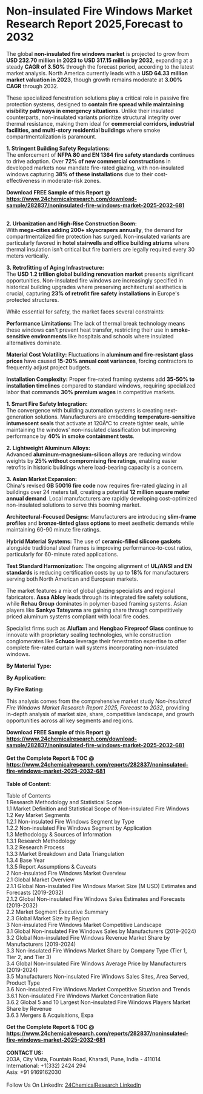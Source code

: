 <h1>Non-insulated Fire Windows Market Research Report 2025,Forecast to 2032</h1><p>The global <strong>non-insulated fire windows market</strong> is projected to grow from <strong>USD 232.70 million in 2023 to USD 317.15 million by 2032</strong>, expanding at a steady <strong>CAGR of 3.50%</strong> through the forecast period, according to the latest market analysis. North America currently leads with a <strong>USD 64.33 million market valuation in 2023</strong>, though growth remains moderate at <strong>3.00% CAGR</strong> through 2032.</p><p>These specialized fenestration solutions play a critical role in passive fire protection systems, designed to <strong>contain fire spread while maintaining visibility pathways in emergency situations</strong>. Unlike their insulated counterparts, non-insulated variants prioritize structural integrity over thermal resistance, making them ideal for <strong>commercial corridors, industrial facilities, and multi-story residential buildings</strong> where smoke compartmentalization is paramount.</p><p><strong>1. Stringent Building Safety Regulations:</strong><br>
The enforcement of <strong>NFPA 80 and EN 1364 fire safety standards</strong> continues to drive adoption. Over <strong>72% of new commercial constructions</strong> in developed markets now mandate fire-rated glazing, with non-insulated windows capturing <strong>38% of these installations</strong> due to their cost-effectiveness in moderate-risk zones.</p><div><b>Download FREE Sample of this Report @ 
            <a href="https://www.24chemicalresearch.com/download-sample/282837/noninsulated-fire-windows-market-2025-2032-681">
            https://www.24chemicalresearch.com/download-sample/282837/noninsulated-fire-windows-market-2025-2032-681</a></b></div><br><p><strong>2. Urbanization and High-Rise Construction Boom:</strong><br>
With <strong>mega-cities adding 200+ skyscrapers annually</strong>, the demand for compartmentalized fire protection has surged. Non-insulated variants are particularly favored in <strong>hotel stairwells and office building atriums</strong> where thermal insulation isn't critical but fire barriers are legally required every 30 meters vertically.</p><p><strong>3. Retrofitting of Aging Infrastructure:</strong><br>
The <strong>USD 1.2 trillion global building renovation market</strong> presents significant opportunities. Non-insulated fire windows are increasingly specified in historical building upgrades where preserving architectural aesthetics is crucial, capturing <strong>23% of retrofit fire safety installations</strong> in Europe's protected structures.</p><p>While essential for safety, the market faces several constraints:</p><p><strong>Performance Limitations:</strong> The lack of thermal break technology means these windows can't prevent heat transfer, restricting their use in <strong>smoke-sensitive environments</strong> like hospitals and schools where insulated alternatives dominate.</p><p><strong>Material Cost Volatility:</strong> Fluctuations in <strong>aluminum and fire-resistant glass prices</strong> have caused <strong>15-20% annual cost variances</strong>, forcing contractors to frequently adjust project budgets.</p><p><strong>Installation Complexity:</strong> Proper fire-rated framing systems add <strong>35-50% to installation timelines</strong> compared to standard windows, requiring specialized labor that commands <strong>30% premium wages</strong> in competitive markets.</p><p><strong>1. Smart Fire Safety Integration:</strong><br>
The convergence with building automation systems is creating next-generation solutions. Manufacturers are embedding <strong>temperature-sensitive intumescent seals</strong> that activate at 120Â°C to create tighter seals, while maintaining the windows' non-insulated classification but improving performance by <strong>40% in smoke containment tests</strong>.</p><p><strong>2. Lightweight Aluminum Alloys:</strong><br>
Advanced <strong>aluminum-magnesium-silicon alloys</strong> are reducing window weights by <strong>25% without compromising fire ratings</strong>, enabling easier retrofits in historic buildings where load-bearing capacity is a concern.</p><p><strong>3. Asian Market Expansion:</strong><br>
China's revised <strong>GB 50016 fire code</strong> now requires fire-rated glazing in all buildings over 24 meters tall, creating a potential <strong>12 million square meter annual demand</strong>. Local manufacturers are rapidly developing cost-optimized non-insulated solutions to serve this booming market.</p><p><strong>Architectural-Focused Designs:</strong> Manufacturers are introducing <strong>slim-frame profiles</strong> and <strong>bronze-tinted glass options</strong> to meet aesthetic demands while maintaining 60-90 minute fire ratings.</p><p><strong>Hybrid Material Systems:</strong> The use of <strong>ceramic-filled silicone gaskets</strong> alongside traditional steel frames is improving performance-to-cost ratios, particularly for 60-minute rated applications.</p><p><strong>Test Standard Harmonization:</strong> The ongoing alignment of <strong>UL/ANSI and EN standards</strong> is reducing certification costs by up to <strong>18%</strong> for manufacturers serving both North American and European markets.</p><p>The market features a mix of global glazing specialists and regional fabricators. <strong>Assa Abloy</strong> leads through its integrated fire safety solutions, while <strong>Rehau Group</strong> dominates in polymer-based framing systems. Asian players like <strong>Sankyo Tateyama</strong> are gaining share through competitively priced aluminum systems compliant with local fire codes.</p><p>Specialist firms such as <strong>Aluflam</strong> and <strong>Hengbao Fireproof Glass</strong> continue to innovate with proprietary sealing technologies, while construction conglomerates like <strong>Schuco</strong> leverage their fenestration expertise to offer complete fire-rated curtain wall systems incorporating non-insulated windows.</p><p><strong>By Material Type:</strong></p><p><strong>By Application:</strong></p><p><strong>By Fire Rating:</strong></p><p>This analysis comes from the comprehensive market study <em>Non-insulated Fire Windows Market Research Report 2025, Forecast to 2032</em>, providing in-depth analysis of market size, share, competitive landscape, and growth opportunities across all key segments and regions.</p><div><b>Download FREE Sample of this Report @ 
            <a href="https://www.24chemicalresearch.com/download-sample/282837/noninsulated-fire-windows-market-2025-2032-681">
            https://www.24chemicalresearch.com/download-sample/282837/noninsulated-fire-windows-market-2025-2032-681</a></b></div><br><div><b>Get the Complete Report & TOC @ 
            <a href="https://www.24chemicalresearch.com/reports/282837/noninsulated-fire-windows-market-2025-2032-681">
            https://www.24chemicalresearch.com/reports/282837/noninsulated-fire-windows-market-2025-2032-681</a></b></div><br>
            <b>Table of Content:</b><p>Table of Contents<br />
1 Research Methodology and Statistical Scope<br />
1.1 Market Definition and Statistical Scope of Non-insulated Fire Windows<br />
1.2 Key Market Segments<br />
1.2.1 Non-insulated Fire Windows Segment by Type<br />
1.2.2 Non-insulated Fire Windows Segment by Application<br />
1.3 Methodology & Sources of Information<br />
1.3.1 Research Methodology<br />
1.3.2 Research Process<br />
1.3.3 Market Breakdown and Data Triangulation<br />
1.3.4 Base Year<br />
1.3.5 Report Assumptions & Caveats<br />
2 Non-insulated Fire Windows Market Overview<br />
2.1 Global Market Overview<br />
2.1.1 Global Non-insulated Fire Windows Market Size (M USD) Estimates and Forecasts (2019-2032)<br />
2.1.2 Global Non-insulated Fire Windows Sales Estimates and Forecasts (2019-2032)<br />
2.2 Market Segment Executive Summary<br />
2.3 Global Market Size by Region<br />
3 Non-insulated Fire Windows Market Competitive Landscape<br />
3.1 Global Non-insulated Fire Windows Sales by Manufacturers (2019-2024)<br />
3.2 Global Non-insulated Fire Windows Revenue Market Share by Manufacturers (2019-2024)<br />
3.3 Non-insulated Fire Windows Market Share by Company Type (Tier 1, Tier 2, and Tier 3)<br />
3.4 Global Non-insulated Fire Windows Average Price by Manufacturers (2019-2024)<br />
3.5 Manufacturers Non-insulated Fire Windows Sales Sites, Area Served, Product Type<br />
3.6 Non-insulated Fire Windows Market Competitive Situation and Trends<br />
3.6.1 Non-insulated Fire Windows Market Concentration Rate<br />
3.6.2 Global 5 and 10 Largest Non-insulated Fire Windows Players Market Share by Revenue<br />
3.6.3 Mergers & Acquisitions, Expa</p><div><b>Get the Complete Report & TOC @ 
            <a href="https://www.24chemicalresearch.com/reports/282837/noninsulated-fire-windows-market-2025-2032-681">
            https://www.24chemicalresearch.com/reports/282837/noninsulated-fire-windows-market-2025-2032-681</a></b></div><br><b>CONTACT US:</b><br>
            203A, City Vista, Fountain Road, Kharadi, Pune, India - 411014<br>
            International: +1(332) 2424 294<br>
            Asia: +91 9169162030 <br><br>
            Follow Us On LinkedIn: <a href="https://www.linkedin.com/company/24chemicalresearch/">24ChemicalResearch LinkedIn</a>